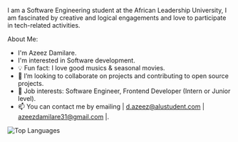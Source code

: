 I am a Software Engineering student at the African Leadership University, I am fascinated by creative and logical engagements and love to participate in tech-related activities.

About Me:

- I'm Azeez Damilare. 
- I'm interested in Software development.
- 💡 Fun fact: I love good musics & seasonal movies.
- 💞️ I’m looking to collaborate on projects and contributing to open source projects.
- 💼 Job interests: Software Engineer, Frontend Developer (Intern or Junior level).
- 📫 You can contact me by emailing | d.azeez@alustudent.com | azeezdamilare31@gmail.com |.



![Top Languages](https://github-readme-stats.vercel.app/api/top-langs/?username=dazeez1&layout=compact&theme=radical)
